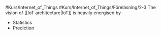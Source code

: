 #Kurs/Internet_of_Things #Kurs/Internet_of_Things/Föreläsning/2-3 
The vision of [[IoT architecture|IoT]] is heavily energised by
- Statistics 
- Prediction